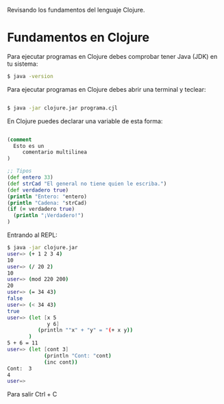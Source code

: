 Revisando los fundamentos del lenguaje Clojure.

# Fundamentos en Clojure

Para ejecutar programas en Clojure debes comprobar tener Java (JDK) en tu sistema:

```bash
$ java -version

```

Para ejecutar programas en Clojure debes abrir una terminal y teclear:
```bash

$ java -jar clojure.jar programa.cjl

```

En Clojure puedes declarar una variable de esta forma:
```clojure

(comment
  Esto es un
     comentario multilinea
)

;; Tipos
(def entero 33)
(def strCad "El general no tiene quien le escriba.")
(def verdadero true)
(println "Entero: "entero)
(println "Cadena: "strCad)
(if (= verdadero true)
  (println "¡Verdadero!")
)
```
Entrando al REPL:
```bash
$ java -jar clojure.jar
user=> (+ 1 2 3 4)
10
user=> (/ 20 2)
10
user=> (mod 220 200)
20
user=> (= 34 43)
false
user=> (< 34 43)
true
user=> (let [x 5
             y 6]
          (println ""x" + "y" = "(+ x y))
       )
5 + 6 = 11
user=> (let [cont 3]
            (println "Cont: "cont)
            (inc cont))
Cont:  3
4
user=>
``` 
Para salir Ctrl + C




